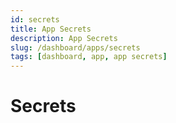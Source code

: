 ```yaml
---
id: secrets
title: App Secrets
description: App Secrets
slug: /dashboard/apps/secrets
tags: [dashboard, app, app secrets]
---
```


# Secrets
